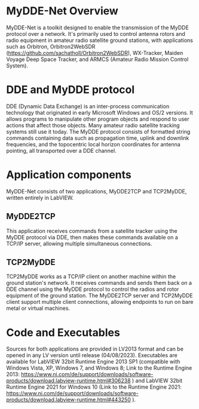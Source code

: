 # MyDDE-Net Overview
MyDDE-Net is a toolkit designed to enable the transmission of the MyDDE protocol over a network. It's primarily used to control antenna rotors and radio equipment in amateur radio satellite ground stations, with applications such as Orbitron, Orbitron2WebSDR (https://github.com/sachatholl/Orbitron2WebSDR), WX-Tracker, Maiden Voyage Deep Space Tracker, and ARMCS (Amateur Radio Mission Control System).

# DDE and MyDDE protocol
DDE (Dynamic Data Exchange) is an inter-process communication technology that originated in early Microsoft Windows and OS/2 versions. It allows programs to manipulate other program objects and respond to user actions that affect those objects. Many amateur radio satellite tracking systems still use it today. The MyDDE protocol consists of formatted string commands containing data such as propagation time, uplink and downlink frequencies, and the topocentric local horizon coordinates for antenna pointing, all transported over a DDE channel.

# Application components
MyDDE-Net consists of two applications, MyDDE2TCP and TCP2MyDDE, written entirely in LabVIEW.

## MyDDE2TCP
This application receives commands from a satellite tracker using the MyDDE protocol via DDE, then makes these commands available on a TCP/IP server, allowing multiple simultaneous connections.

## TCP2MyDDE
TCP2MyDDE works as a TCP/IP client on another machine within the ground station's network. It receives commands and sends them back on a DDE channel using the MyDDE protocol to control the radios and rotor equipment of the ground station. The MyDDE2TCP server and TCP2MyDDE client support multiple client connections, allowing endpoints to run on bare metal or virtual machines.

# Code and Executables
Sources for both applications are provided in LV2013 format and can be opened in any LV version until release (04/08/2023). Executables are available for LabVIEW 32bit Runtime Engine 2013 SP1 (compatible with Windows Vista, XP, Windows 7, and Windows 8; Link to the Runtime Engine 2013: https://www.ni.com/de/support/downloads/software-products/download.labview-runtime.html#306238 ) and LabVIEW 32bit Runtime Engine 2021 for Windows 10 (Link to the Runtime Engine 2021: https://www.ni.com/de/support/downloads/software-products/download.labview-runtime.html#443250 ).
